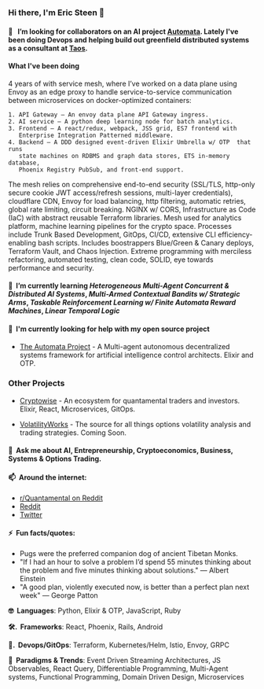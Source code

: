 <!-- ![](./particle-background.gif) -->
### Hi there, I'm Eric Steen 👋

#### 👯  &nbsp; I’m looking for collaborators on an AI project [Automata](www.github.com/upstarter/automata). Lately I've been doing Devops and helping build out greenfield distributed systems as a consultant at [Taos](www.taos.com).

#### What I've been doing

4 years of with service mesh, where I’ve worked on a data plane using Envoy as an edge proxy to handle service-to-service communication between microservices on docker-optimized containers:

	1. API Gateway – An envoy data plane API Gateway ingress.
	2. AI service – A python deep learning node for batch analytics.
	3. Frontend – A react/redux, webpack, JSS grid, ES7 frontend with
	   Enterprise Integration Patterned middleware.
	4. Backend – A DDD designed event-driven Elixir Umbrella w/ OTP  that runs
 	   state machines on RDBMS and graph data stores, ETS in-memory database,
	   Phoenix Registry PubSub, and front-end support.
  
The mesh relies on comprehensive end-to-end security (SSL/TLS, http-only secure cookie JWT access/refresh sessions, multi-layer credentials), cloudflare CDN, Envoy  for load balancing, http filtering, automatic retries, global rate limiting, circuit breaking. NGINX w/ CORS, Infrastructure as Code (IaC) with abstract reusable Terraform libraries. Mesh used for analytics platform, machine learning pipelines for the crypto space. Processes include Trunk Based Development, GitOps, CI/CD, extensive CLI efficiency-enabling bash scripts. Includes boostrappers Blue/Green & Canary deploys, Terraform Vault, and Chaos Injection. Extreme programming with merciless refactoring, automated testing, clean code, SOLID, eye towards performance and security.

#### 🌱  &nbsp;I’m currently learning *Heterogeneous Multi-Agent Concurrent & Distributed AI Systems*, *Multi-Armed Contextual Bandits w/ Strategic Arms*, *Taskable Reinforcement Learning w/ Finite Automata Reward Machines*, *Linear Temporal Logic*

#### 🤔  &nbsp;I'm currently looking for help with my open source project
  - [The Automata Project](https://www.github.com/upstarter/automata) - A Multi-agent autonomous decentralized systems framework for artificial intelligence control architects. Elixir and OTP.


### Other Projects
  - [Cryptowise](https://www.cryptowise.ai) - An ecosystem for quantamental traders and investors. Elixir, React, Microservices, GitOps.

  - [VolatilityWorks](https://www.volatilityworks.com) - The source for all things options volatility analysis and trading strategies. Coming Soon.


#### 💬  &nbsp;Ask me about AI, Entrepreneurship, Cryptoeconomics, Business, Systems & Options Trading.

#### 📫  &nbsp;Around the internet:
  - [r/Quantamental on Reddit](https://www.reddit.com/r/quantamental/)
  - [Reddit](https://www.reddit.com/user/Crypto-Wise)
  - [Twitter](https://twitter.com/cryptoWiseAI)

#### ⚡  &nbsp;Fun facts/quotes:
  - Pugs were the preferred companion dog of ancient Tibetan Monks.
  - "If I had an hour to solve a problem I’d spend 55 minutes thinking about the problem and five minutes thinking about solutions." — Albert Einstein
  - "A good plan, violently executed now, is better than a perfect plan next week" — George Patton


<p><strong>🤓  &nbsp;Languages</strong>: Python, Elixir & OTP, JavaScript, Ruby </p>
<p><strong>🛠. &nbsp;Frameworks</strong>: React, Phoenix, Rails, Android</p>
<p><strong>💽. &nbsp;Devops/GitOps</strong>: Terraform, Kubernetes/Helm, Istio, Envoy, GRPC</p>
<p><strong>🧐  &nbsp;Paradigms & Trends</strong>: Event Driven Streaming Architectures, JS Observables, React Query, Differentiable Programming, Multi-Agent systems, Functional Programming, Domain Driven Design, Microservices</p>
